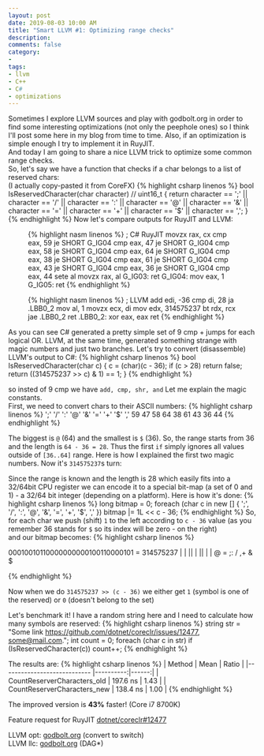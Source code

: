 ```yaml
---
layout: post
date: 2019-08-03 10:00 AM
title: "Smart LLVM #1: Optimizing range checks"
description: 
comments: false
category: 
-
tags:
- llvm
- C++
- C#
- optimizations
---
```


Sometimes I explore LLVM sources and play with godbolt.org in order to find some interesting optimizations (not only the peephole ones) so I think I'll post some here in my blog from time to time. Also, if an optimization is simple enough I try to implement it in RuyJIT.  
And today I am going to share a nice LLVM trick to optimize some common range checks.  
So, let's say we have a function that checks if a char belongs to a list of reserved chars:  
(I actually copy-pasted it from CoreFX)
{% highlight csharp linenos %}
bool IsReservedCharacter(char character) // uint16_t
{
    return character == ';'
        || character == '/'
        || character == ':'
        || character == '@'
        || character == '&'
        || character == '='
        || character == '+'
        || character == '$'
        || character == ',';
}
{% endhighlight %}
Now let's compare outputs for RuyJIT and LLVM:
<!--more-->

<figure class="alignleft">
{% highlight nasm linenos %}
; C# RuyJIT
  movzx    rax, cx
  cmp      eax, 59
  je       SHORT G_IG04
  cmp      eax, 47
  je       SHORT G_IG04
  cmp      eax, 58
  je       SHORT G_IG04
  cmp      eax, 64
  je       SHORT G_IG04
  cmp      eax, 38
  je       SHORT G_IG04
  cmp      eax, 61
  je       SHORT G_IG04
  cmp      eax, 43
  je       SHORT G_IG04
  cmp      eax, 36
  je       SHORT G_IG04 
  cmp      eax, 44
  sete     al
  movzx    rax, al
G_IG03:
  ret      
G_IG04:
  mov      eax, 1
G_IG05:
  ret
{% endhighlight %}
</figure>

<figure class="alignleft">
{% highlight nasm linenos %}
; LLVM
  add edi, -36
  cmp di, 28
  ja .LBB0_2
  mov al, 1
  movzx ecx, di
  mov edx, 314575237    
  bt rdx, rcx
  jae .LBB0_2
  ret
.LBB0_2:
  xor eax, eax
  ret
{% endhighlight %}
</figure>
<figure class="aligncenter">
</figure>

As you can see C# generated a pretty simple set of 9 cmp + jumps for each logical OR. LLVM, at the same time, generated something strange with magic numbers and just two branches. Let's try to convert (disassemble) LLVM's output to C#:
{% highlight csharp linenos %}
bool IsReservedCharacter(char c)
{
    c = (char)(c - 36);
    if (c > 28)
        return false;
    return ((314575237 >> c) & 1) == 1;
}
{% endhighlight %}

so insted of 9 cmp we have `add, cmp, shr, and`
Let me explain the magic constants.  
First, we need to convert chars to their ASCII numbers:
{% highlight csharp linenos %}
';' '/' ':' '@' '&' '=' '+' '$' ','
59  47  58  64  38  61  43  36  44
{% endhighlight %}

The biggest is `@` (64) and the smallest is `$` (36). So, the range starts from 36 and the length is `64 - 36 = 28`. Thus the first `if` simply ignores all values outside of `[36..64]` range. Here is how I explained the first two magic numbers. Now it's `314575237`s turn:

Since the range is known and the length is 28 which easily fits into a 32/64bit CPU register we can encode it to a special bit-map (a set of 0 and 1) - a 32/64 bit integer (depending on a platform).
Here is how it's done:
{% highlight csharp linenos %}
long bitmap = 0;
foreach (char c in new [] { ';', '/', ':', '@', '&', '=', '+', '$', ',' })
    bitmap |= 1L << c - 36;
{% endhighlight %}
So, for each char we push (shift) `1` to the left according to `c - 36` value (as you remember 36 stands for `$` so its index will be zero - on the right)  
and our bitmap becomes:
{% highlight csharp linenos %}
  
00010010110000000000100110000101 = 314575237
   |  | ||          |  ||    | |
   @  = ;:          /  ,+    & $
  
{% endhighlight %}

Now when we do `314575237 >> (c - 36)` we either get `1` (symbol is one of the reserved) or `0` (doesn't belong to the set)

Let's benchmark it! I have a random string here and I need to calculate how many symbols are reserved:
{% highlight csharp linenos %}
string str = "Some link https://github.com/dotnet/coreclr/issues/12477, some@mail.com.";
int count = 0;
foreach (char c in str)
    if (IsReservedCharacter(c))
        count++;
{% endhighlight %}

The results are:
{% highlight csharp linenos %}
|                      Method |      Mean | Ratio |
|---------------------------- |----------:|------:|
| CountReserverCharacters_old |  197.6 ns |  1.43 |
| CountReserverCharacters_new |  138.4 ns |  1.00 |
{% endhighlight %}

The improved version is **43%** faster! (Core i7 8700K)
  
Feature request for RuyJIT [dotnet/coreclr#12477](https://github.com/dotnet/coreclr/issues/12477)

LLVM opt: [godbolt.org](https://godbolt.org/z/2B-00V) (convert to switch)  
LLVM llc: [godbolt.org](https://godbolt.org/z/JSBhgh) (DAG*)  
